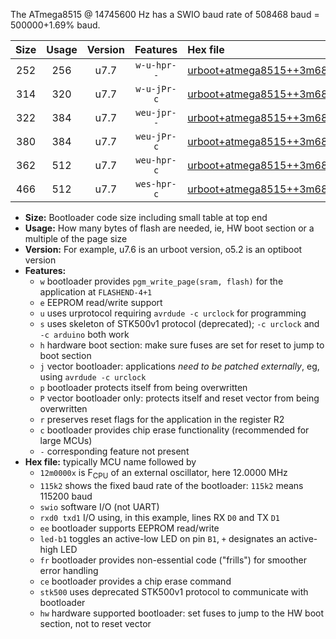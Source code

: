 The ATmega8515 @ 14745600 Hz has a SWIO baud rate of 508468 baud = 500000+1.69% baud.

|Size|Usage|Version|Features|Hex file|
|:-:|:-:|:-:|:-:|:--|
|252|256|u7.7|`w-u-hpr--`|[urboot+atmega8515++3m6864x++125k0_swio_rxd0_txd1_led+b0_hw.hex](https://raw.githubusercontent.com/stefanrueger/urboot.hex/main/cores/majorcore/atmega8515/external_oscillator/fcpu++3m6864_Hz/br++125k0_bps/urboot+atmega8515++3m6864x++125k0_swio_rxd0_txd1_led+b0_hw.hex)|
|314|320|u7.7|`w-u-jPr-c`|[urboot+atmega8515++3m6864x++125k0_swio_rxd0_txd1_led+b0_fr_ce.hex](https://raw.githubusercontent.com/stefanrueger/urboot.hex/main/cores/majorcore/atmega8515/external_oscillator/fcpu++3m6864_Hz/br++125k0_bps/urboot+atmega8515++3m6864x++125k0_swio_rxd0_txd1_led+b0_fr_ce.hex)|
|322|384|u7.7|`weu-jpr--`|[urboot+atmega8515++3m6864x++125k0_swio_rxd0_txd1_ee_led+b0.hex](https://raw.githubusercontent.com/stefanrueger/urboot.hex/main/cores/majorcore/atmega8515/external_oscillator/fcpu++3m6864_Hz/br++125k0_bps/urboot+atmega8515++3m6864x++125k0_swio_rxd0_txd1_ee_led+b0.hex)|
|380|384|u7.7|`weu-jPr-c`|[urboot+atmega8515++3m6864x++125k0_swio_rxd0_txd1_ee_led+b0_fr_ce.hex](https://raw.githubusercontent.com/stefanrueger/urboot.hex/main/cores/majorcore/atmega8515/external_oscillator/fcpu++3m6864_Hz/br++125k0_bps/urboot+atmega8515++3m6864x++125k0_swio_rxd0_txd1_ee_led+b0_fr_ce.hex)|
|362|512|u7.7|`weu-hpr-c`|[urboot+atmega8515++3m6864x++125k0_swio_rxd0_txd1_ee_led+b0_fr_ce_hw.hex](https://raw.githubusercontent.com/stefanrueger/urboot.hex/main/cores/majorcore/atmega8515/external_oscillator/fcpu++3m6864_Hz/br++125k0_bps/urboot+atmega8515++3m6864x++125k0_swio_rxd0_txd1_ee_led+b0_fr_ce_hw.hex)|
|466|512|u7.7|`wes-hpr-c`|[urboot+atmega8515++3m6864x++125k0_swio_rxd0_txd1_ee_led+b0_fr_ce_stk500_hw.hex](https://raw.githubusercontent.com/stefanrueger/urboot.hex/main/cores/majorcore/atmega8515/external_oscillator/fcpu++3m6864_Hz/br++125k0_bps/urboot+atmega8515++3m6864x++125k0_swio_rxd0_txd1_ee_led+b0_fr_ce_stk500_hw.hex)|

- **Size:** Bootloader code size including small table at top end
- **Usage:** How many bytes of flash are needed, ie, HW boot section or a multiple of the page size
- **Version:** For example, u7.6 is an urboot version, o5.2 is an optiboot version
- **Features:**
  + `w` bootloader provides `pgm_write_page(sram, flash)` for the application at `FLASHEND-4+1`
  + `e` EEPROM read/write support
  + `u` uses urprotocol requiring `avrdude -c urclock` for programming
  + `s` uses skeleton of STK500v1 protocol (deprecated); `-c urclock` and `-c arduino` both work
  + `h` hardware boot section: make sure fuses are set for reset to jump to boot section
  + `j` vector bootloader: applications *need to be patched externally*, eg, using `avrdude -c urclock`
  + `p` bootloader protects itself from being overwritten
  + `P` vector bootloader only: protects itself and reset vector from being overwritten
  + `r` preserves reset flags for the application in the register R2
  + `c` bootloader provides chip erase functionality (recommended for large MCUs)
  + `-` corresponding feature not present
- **Hex file:** typically MCU name followed by
  + `12m0000x` is F<sub>CPU</sub> of an external oscillator, here 12.0000 MHz
  + `115k2` shows the fixed baud rate of the bootloader: `115k2` means 115200 baud
  + `swio` software I/O (not UART)
  + `rxd0 txd1` I/O using, in this example, lines RX `D0` and TX `D1`
  + `ee` bootloader supports EEPROM read/write
  + `led-b1` toggles an active-low LED on pin `B1`, `+` designates an active-high LED
  + `fr` bootloader provides non-essential code ("frills") for smoother error handling
  + `ce` bootloader provides a chip erase command
  + `stk500` uses deprecated STK500v1 protocol to communicate with bootloader
  + `hw` hardware supported bootloader: set fuses to jump to the HW boot section, not to reset vector

